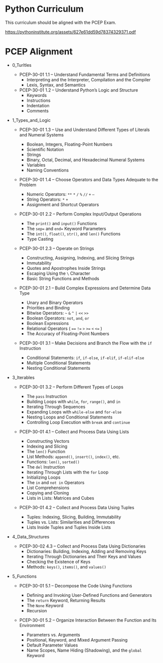 # Python Curriculum

This curriculum should be aligned with the PCEP Exam. 

https://pythoninstitute.org/assets/627e61dd59d78374329371.pdf


# PCEP Alignment


* 0_Turltles
  
    * PCEP-30-01 1.1 – Understand Fundamental Terms and Definitions
        * Interpreting and the Interpreter, Compilation and the Compiler
        * Lexis, Syntax, and Semantics
    * PCEP-30-01 1.2 – Understand Python’s Logic and Structure
        * Keywords
        * Instructions
        * Indentation
        * Comments

* 1_Types_and_Logic

    * PCEP-30-01 1.3 – Use and Understand Different Types of Literals and Numeral Systems
        * Boolean, Integers, Floating-Point Numbers
        * Scientific Notation
        * Strings
        * Binary, Octal, Decimal, and Hexadecimal Numeral Systems
        * Variables
        * Naming Conventions

    * PCEP-30-01 1.4 – Choose Operators and Data Types Adequate to the Problem
        * Numeric Operators: `**` `*` `/` `%` `//` `+` `–`
        * String Operators: `*` `+`
        * Assignment and Shortcut Operators

    * PCEP-30-01 2.2 – Perform Complex Input/Output Operations
        * The `print()` and `input()` Functions
        * The `sep=` and `end=` Keyword Parameters
        * The `int()`, `float()`, `str()`, and `len()` Functions
        * Type Casting
  
    * PCEP-30-01 2.3 – Operate on Strings
        * Constructing, Assigning, Indexing, and Slicing Strings
        * Immutability
        * Quotes and Apostrophes Inside Strings
        * Escaping Using the `\` Character
        * Basic String Functions and Methods

    * PCEP-30-01 2.1 – Build Complex Expressions and Determine Data Type
        * Unary and Binary Operators
        * Priorities and Binding
        * Bitwise Operators: `~` `&` `^` `|` `<<` `>>`
        * Boolean Operators: `not`, `and`, `or`
        * Boolean Expressions
        * Relational Operators ( `==` `!=` `>` `>=` `<` `<=` )
        * The Accuracy of Floating-Point Numbers


    * PCEP-30-01 3.1 – Make Decisions and Branch the Flow with the `if` Instruction
        * Conditional Statements: `if`, `if-else`, `if-elif`, `if-elif-else`
        * Multiple Conditional Statements
        * Nesting Conditional Statements
  
* 3_Iterables
  
    * PCEP-30-01 3.2 – Perform Different Types of Loops
        * The `pass` Instruction
        * Building Loops with `while`, `for`, `range()`, and `in`
        * Iterating Through Sequences
        * Expanding Loops with `while-else` and `for-else`
        * Nesting Loops and Conditional Statements
        * Controlling Loop Execution with `break` and `continue`

    * PCEP-30-01 4.1 – Collect and Process Data Using Lists
        * Constructing Vectors
        * Indexing and Slicing
        * The `len()` Function
        * List Methods: `append()`, `insert()`, `index()`, etc.
        * Functions: `len()`, `sorted()`
        * The `del` Instruction
        * Iterating Through Lists with the `for` Loop
        * Initializing Loops
        * The `in` and `not in` Operators
        * List Comprehensions
        * Copying and Cloning
        * Lists in Lists: Matrices and Cubes

    * PCEP-30-01 4.2 – Collect and Process Data Using Tuples
        * Tuples: Indexing, Slicing, Building, Immutability
        * Tuples vs. Lists: Similarities and Differences
        * Lists Inside Tuples and Tuples Inside Lists

* 4_Data_Structures
  
    * PCEP-30-02 4.3 – Collect and Process Data Using Dictionaries
        * Dictionaries: Building, Indexing, Adding and Removing Keys
        * Iterating Through Dictionaries and Their Keys and Values
        * Checking the Existence of Keys
        * Methods: `keys()`, `items()`, and `values()`

* 5_Functions

    * PCEP-30-01 5.1 – Decompose the Code Using Functions
        * Defining and Invoking User-Defined Functions and Generators
        * The `return` Keyword, Returning Results
        * The `None` Keyword
        * Recursion

    * PCEP-30-01 5.2 – Organize Interaction Between the Function and Its Environment
        * Parameters vs. Arguments
        * Positional, Keyword, and Mixed Argument Passing
        * Default Parameter Values
        * Name Scopes, Name Hiding (Shadowing), and the `global` Keyword

